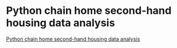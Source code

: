 # Python chain home second-hand housing data analysis
[Python chain home second-hand housing data analysis](https://aiwithcloud.com/2022/09/15/python_chain_home_second_hand_housing_data_analysis/)